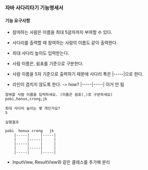 ### 자바 사다리타기 기능명세서

#### 기능 요구사항


- 참여하는 사람은 이름을 최대 5글자까지 부여할 수 있다.
- 사다리를 출력할 때 참여하는 사람의 이름도 같이 출력한다.
- 최대 사다리 높이도 입력받는다.
- 사람 이름은, 쉼표를 기준으로 구분한다.

- 사람 이름을 5자 기준으로 출력하기 때문에 사다리 폭은 |-----|으로 한다.
- 라인이 겹치지 않도록 한다. -> how? |-----|-----| 이거 안 됨
```
참여할 사람 이름을 입력하세요. (이름은 쉼표(,)로 구분하세요)
pobi,honux,crong,jk

최대 사다리 높이는 몇 개인가요?
5

실행결과

pobi  honux crong   jk
    |-----|     |-----|
    |     |-----|     |
    |-----|     |     |
    |     |-----|     |
    |-----|     |-----|
```
- InputView, ResultView와 같은 클래스를 추가해 분리